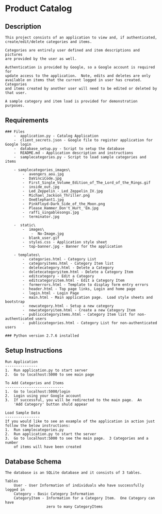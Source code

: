 Product Catalog
===============

Description
-----------
 	
	This project consists of an application to view and, if authenticated, 
    create/edit/delete categories and items.

    Categories are entirely user defined and item descriptions and pictures
    are provided by the user as well.    
    
    Authentication is provided by Google, so a Google account is required for
    update access to the application.  Note, edits and deletes are only 
    available on items that the current logged in user has created.  Categories
    and items created by another user will need to be edited or deleted by
    that user.
    
    A sample category and item load is provided for demonstration purposes.
    
  
Requirements
------------	
	### Files
        -  application.py - Catalog Application
        -  client_secrets.json - Google file to register application for Google login
        -  database_setup.py - Script to setup the database
		-  README.md - Application description and instructions
        -  samplecategories.py - Script to load sample categories and items

        - samplecategories_images\
            -  avengers_aou.jpg
            -  DaVinciCode.jpg
            -  First_Single_Volume_Edition_of_The_Lord_of_the_Rings.gif
            -  inside_out.jpg
            -  Led_Zeppelin_-_Led_Zeppelin_IV.jpg
            -  Michael_Jackson_Thriller.png
            -  OneElephant1.jpg
            -  PinkFloyd-Dark_Side_of_the_Moon.png
            -  Please_Hammer_Don't_Hurt_'Em.jpg
            -  raffi_singablesongs.jpg
            -  terminator.jpg
            
        -  static\
            -  images\
                -  No-Image.jpg
            -  blank_user.gif
            -  styles.css - Application style sheet
            -  top-banner.jpg - Banner for the application
            
        - templates\
            -  categories.html - Category List
            -  categoryitems.html - Category Item list
            -  deletecategory.html - Delete a Category
            -  deletecategoryitem.html - Delete a Category Item
            -  editcategory - Edit a Category
            -  editcategoryitem.html - Edit a Category Item
            -  formerrors.html - Template to display form entry errors
            -  header.html - Top page links, Login and home page
            -  login.html - Login Page
            -  main.html - Main application page.  Load style sheets and bootstrap
            -  newcategory.html - Setup a new category
            -  newcategoryitem.html - Create a new Category Item
            -  publiccategoryitems.html - Category Item list for non-authenticated users
            -  publiccategories.html - Category List for non-authenticated users
       
	### Python version 2.7.6 installed
	
Setup Instructions
------------------
	
    Run Application
    ---------------
    1.  Run application.py to start server
    2.  Go to localhost:5000 to see main page 
    
    To Add Categories and Items
    ---------------------------
    1.  Go to localhost:5000/login
    2.  Login using your Google account
    3.  If successful, you will be redirected to the main page.  An 
        'Add Category' button shuld appear
        
    Load Sample Data
    ----------------
    If you would like to see an example of the application in action just
    follow the below instructions:
    1.  Run samplecategories.py
    2.  Run application.py to start the server
    3.  Go to localhost:5000 to see the main page.  3 Categories and a number
        of items will have been created
       
             
Database Schema
---------------
    The database is an SQLite database and it consists of 3 tables.
    
    Tables
        User - User Information of individuals who have successfully logged in
        Category - Basic Category Information
        CategoryItem - Information for a Category Item.  One Category can have
                       zero to many CategoryItems

                       